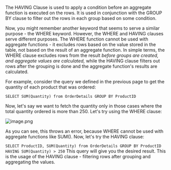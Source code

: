 The HAVING Clause is used to apply a condition before an aggregate function is executed on the rows. It is used in conjunction with the GROUP BY clause to filter out the rows in each group based on some condition.

Now, you might remember another keyword that seems to serve a similar purpose - the WHERE keyword. However, the WHERE and HAVING clauses serve different purposes. The WHERE function cannot be used with aggregate functions - it excludes rows based on the value stored in the table, not based on the result of an aggregate function. In simple terms, the WHERE clause excludes rows from the result _before groups are created, and aggregate values are calculated,_ while the HAVING clause filters out rows after the grouping is done and the aggregate function's results are calculated. 

For example, consider the query we defined in the previous page to get the quantity of each product that was ordered:

`SELECT SUM(Quantity) from OrderDetails GROUP BY ProductID`

Now, let's say we want to fetch the quantity only in those cases where the total quantity ordered is more than 250. Let's try using the WHERE clause:

![image.png](https://dphi-live.s3.amazonaws.com/media_uploads/image_15d79281991045dd8fb13c02cbbda056.png)

As you can see, this throws an error, because WHERE cannot be used with aggregate functions like SUM(). Now, let's try the HAVING clause:

`SELECT ProductID, SUM(Quantity) from OrderDetails GROUP BY ProductID HAVING SUM(Quantity) > 250`
This query will give you the desired result. This is the usage of the HAVING clause - filtering rows after grouping and aggregating the values.